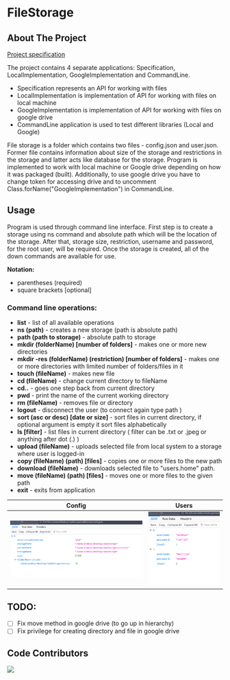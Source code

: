 # FileStorage

## About The Project

[Project specification](https://github.com/Djokic00/FileStorage/blob/master/prvi_projekat.pdf)

The project contains 4 separate applications: Specification, LocalImplementation, GoogleImplementation and CommandLine.

- Specification represents an API for working with files
- LocalImplementation is implementation of API for working with files on local machine
- GoogleImplementation is implementation of API for working with files on google drive
- CommandLine application is used to test different libraries (Local and Google)

File storage is a folder which contains two files - config.json and user.json. Former file contains information about size of the storage and restrictions in the storage and latter acts like database for the storage. Program is implemented to work with local machine or Google drive depending on how it was packaged (built). Additionally, to use google drive you have to change token for accessing drive and to uncomment Class.forName("GoogleImplementation") in CommandLine. 


## Usage

Program is used through command line interface. First step is to create a storage using ns command and absolute path which will be the location of the storage. After that, storage size, restriction, username and password, for the root user, will be required. Once the storage is created, all of the down commands are available for use.

<b>Notation:</b>

- parentheses (required)
- square brackets [optional]


### Command line operations:

- <b>list</b> - list of all available operations
- <b>ns (path)</b> - creates a new storage (path is absolute path)
- <b>path (path to storage)</b> - absolute path to storage
- <b>mkdir (folderName) [number of folders]</b> - makes one or more new directories
- <b>mkdir -res (folderName) (restriction) [number of folders]</b> - makes one or more directories with limited number of folders/files in it
- <b>touch (fileName)</b> - makes new file
- <b>cd (fileName)</b> - change current directory to fileName
- <b>cd..</b> - goes one step back from current directory
- <b>pwd</b> - print the name of the current working directory
- <b>rm (fileName)</b> - removes file or directory
- <b>logout</b> - disconnect the user (to connect again type path <path to storage>)
- <b>sort (asc or desc) [date or size]</b> - sort files in current directory, if optional argument is empty it sort files alphabetically
- <b>ls [filter]</b> - list files in current directory ( filter can be .txt or .jpeg or anything after dot (.) )
- <b>upload (fileName)</b> - uploads selected file from local system to a storage where user is logged-in
- <b>copy (fileName) (path) [files]</b> - copies one or more files to the new path
- <b>download (fileName)</b> - downloads selected file to "users.home" path.
- <b>move (fileName) (path) [files]</b> - moves one or more files to the given path 
- <b>exit</b> - exits from application

 | Config | Users |
 | ----- | ------ |
| ![config.json](Pictures/config.png) | ![users.json](Pictures/users.png)|

## TODO:

- [ ]  Fix move method in google drive (to go up in hierarchy)
- [ ]  Fix privilege for creating directory and file in google drive

## Code Contributors
 
<a href="https://github.com/Djokic00/FileStorage/graphs/contributors">
  <img src="https://contrib.rocks/image?repo=Djokic00/FileStorage" />
</a>
